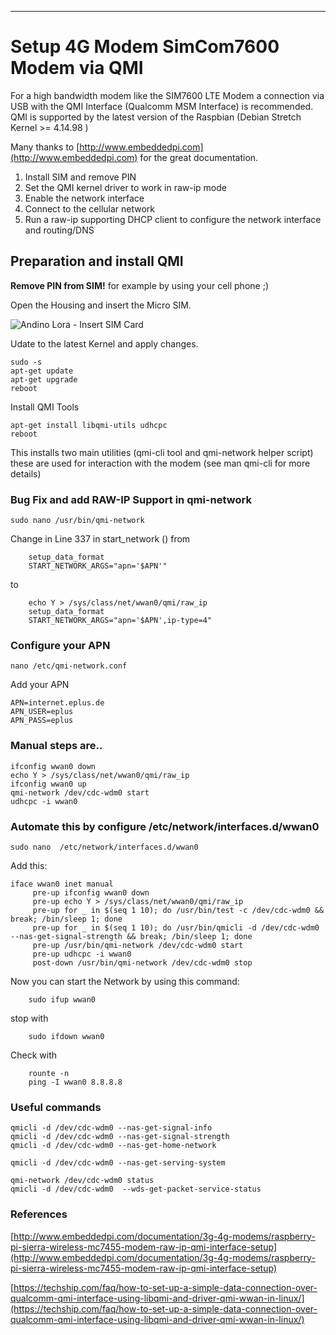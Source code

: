 ----------
# Setup 4G Modem SimCom7600 Modem via QMI


For a high bandwidth modem like the SIM7600 LTE Modem a connection via USB with the QMI Interface (Qualcomm MSM Interface) is recommended. QMI is supported by the latest version of the Raspbian (Debian Stretch Kernel >= 4.14.98 )

Many thanks to [http://www.embeddedpi.com](http://www.embeddedpi.com) for the great documentation.

1. Install SIM and remove PIN
1. Set the QMI kernel driver to work in raw-ip mode
1. Enable the network interface
1. Connect to the cellular network
1. Run a raw-ip supporting DHCP client to configure the network interface and routing/DNS

## Preparation and install QMI

**Remove PIN from SIM!** for example by using your cell phone ;) 

Open the Housing and insert the Micro SIM.

![Andino Lora - Insert SIM Card](andino-io-sim7600e-inside.png)


Udate to the latest Kernel and apply changes.
 
	sudo -s
	apt-get update
	apt-get upgrade
	reboot

Install QMI Tools

	apt-get install libqmi-utils udhcpc
	reboot

This installs two main utilities (qmi-cli tool and qmi-network helper script) these are used for interaction with the modem (see man qmi-cli for more details)

### Bug Fix and add RAW-IP Support in qmi-network

	sudo nano /usr/bin/qmi-network

Change in Line 337 in start_network ()
from 

	    setup_data_format
		START_NETWORK_ARGS="apn='$APN'"
to

	    echo Y > /sys/class/net/wwan0/qmi/raw_ip
	    setup_data_format
	    START_NETWORK_ARGS="apn='$APN',ip-type=4"

### Configure your APN

 	nano /etc/qmi-network.conf

Add your APN

	APN=internet.eplus.de
	APN_USER=eplus
	APN_PASS=eplus


### Manual steps are..

	ifconfig wwan0 down
	echo Y > /sys/class/net/wwan0/qmi/raw_ip
	ifconfig wwan0 up
	qmi-network /dev/cdc-wdm0 start
	udhcpc -i wwan0

### Automate this by configure /etc/network/interfaces.d/wwan0 

	sudo nano  /etc/network/interfaces.d/wwan0 

Add this:

	iface wwan0 inet manual
	     pre-up ifconfig wwan0 down
	     pre-up echo Y > /sys/class/net/wwan0/qmi/raw_ip
	     pre-up for _ in $(seq 1 10); do /usr/bin/test -c /dev/cdc-wdm0 && break; /bin/sleep 1; done
	     pre-up for _ in $(seq 1 10); do /usr/bin/qmicli -d /dev/cdc-wdm0 --nas-get-signal-strength && break; /bin/sleep 1; done
	     pre-up /usr/bin/qmi-network /dev/cdc-wdm0 start
	     pre-up udhcpc -i wwan0
	     post-down /usr/bin/qmi-network /dev/cdc-wdm0 stop

Now you can start the Network by using this command:


		sudo ifup wwan0

stop with

		sudo ifdown wwan0

Check with 

		rounte -n		
		ping -I wwan0 8.8.8.8 

### Useful commands

	qmicli -d /dev/cdc-wdm0 --nas-get-signal-info
	qmicli -d /dev/cdc-wdm0 --nas-get-signal-strength
	qmicli -d /dev/cdc-wdm0 --nas-get-home-network
	
	qmicli -d /dev/cdc-wdm0 --nas-get-serving-system
	
	qmi-network /dev/cdc-wdm0 status
	qmicli -d /dev/cdc-wdm0  --wds-get-packet-service-status

### References 

[http://www.embeddedpi.com/documentation/3g-4g-modems/raspberry-pi-sierra-wireless-mc7455-modem-raw-ip-qmi-interface-setup](http://www.embeddedpi.com/documentation/3g-4g-modems/raspberry-pi-sierra-wireless-mc7455-modem-raw-ip-qmi-interface-setup)

[https://techship.com/faq/how-to-set-up-a-simple-data-connection-over-qualcomm-qmi-interface-using-libqmi-and-driver-qmi-wwan-in-linux/](https://techship.com/faq/how-to-set-up-a-simple-data-connection-over-qualcomm-qmi-interface-using-libqmi-and-driver-qmi-wwan-in-linux/)



